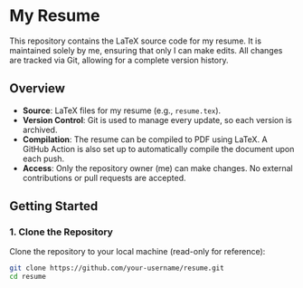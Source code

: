 
# My Resume

This repository contains the LaTeX source code for my resume. It is maintained solely by me, ensuring that only I can make edits. All changes are tracked via Git, allowing for a complete version history.

## Overview

- **Source**: LaTeX files for my resume (e.g., `resume.tex`).
- **Version Control**: Git is used to manage every update, so each version is archived.
- **Compilation**: The resume can be compiled to PDF using LaTeX. A GitHub Action is also set up to automatically compile the document upon each push.
- **Access**: Only the repository owner (me) can make changes. No external contributions or pull requests are accepted.

## Getting Started

### 1. Clone the Repository
Clone the repository to your local machine (read-only for reference):
```sh
git clone https://github.com/your-username/resume.git
cd resume
